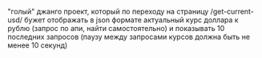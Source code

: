 "голый" джанго проект, который по переходу
на страницу /get-current-usd/ бужет отображать в json формате актуальный курс доллара к рублю
(запрос по апи, найти самостоятельно) и показывать 10 последних запросов
(паузу между запросами курсов должна быть не менее 10 секунд)

